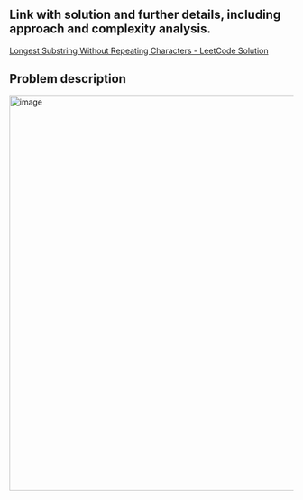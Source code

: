 ## Link with solution and further details, including approach and complexity analysis.
[Longest Substring Without Repeating Characters - LeetCode Solution](https://leetcode.com/problems/longest-substring-without-repeating-characters/solutions/7102560/3-longest-substring-without-repeating-ch-1mjk)

## Problem description
<img width="823" height="701" alt="image" src="https://github.com/user-attachments/assets/cd79c94a-43ac-4caa-acfe-39133b066dd2" />
